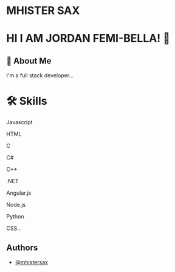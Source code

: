 # MHISTER SAX





# HI I AM JORDAN FEMI-BELLA! 👋



## 🚀 About Me
I'm a full stack developer...




# 🛠 Skills

Javascript

HTML

 C


 C#


 C++


 .NET


Angular.js


Node.js


Python


CSS...


## Authors

- [@mhistersax](https://github.com/mhistersax)
